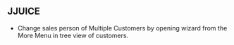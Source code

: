 JJUICE
------

- Change sales person of Multiple Customers by opening wizard from the More Menu in tree view of customers. 



